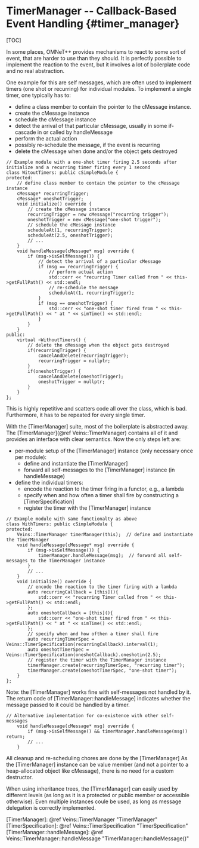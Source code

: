 # TimerManager -- Callback-Based Event Handling {#timer_manager}

[TOC]

In some places, OMNeT++ provides mechanisms to react to some sort of event, that are harder to use than they should.
It is perfectly possible to implement the reaction to the event, but it involves a lot of boilerplate code and no real abstraction.

One example for this are self messages, which are often used to implement timers (one shot or recurring) for individual modules.
To implement a single timer, one typically has to:

- define a class member to contain the pointer to the cMessage instance.
- create the cMessage instance
- schedule the cMessage instance
- detect the arrival of that particular cMessage, usually in some if-cascade in or called by handleMessage
- perform the actual action
- possibly re-schedule the message, if the event is recurring
- delete the cMessage when done and/or the object gets destroyed

```{.cpp}
// Example module with a one-shot timer firing 2.5 seconds after initialize and a recurring timer firing every 1 second
class WitoutTimers: public cSimpleModule {
protected:
    // define class member to contain the pointer to the cMessage instance
    cMessage* recurringTrigger;
    cMessage* oneshotTrigger;
    void initialize() override {
        // create the cMessage instance
        recurringTrigger = new cMessage("recurring trigger");
        oneshotTrigger = new cMessage("one-shot trigger");
        // schedule the cMessage instance
        scheduleAt(1, recurringTrigger);
        scheduleAt(2.5, oneshotTrigger);
        // ...
    }
    void handleMessage(cMessage* msg) override {
        if (msg->isSelfMessage()) {
            // detect the arrival of a particular cMessage
            if (msg == recurringTrigger) {
                // perform actual action
                std::cerr << "recurring Timer called from " << this->getFullPath() << std::endl;
                // re-schedule the message
                scheduleAt(1, recurringTrigger);
            }
            if (msg == oneshotTrigger) {
                std::cerr << "one-shot timer fired from " << this->getFullPath() << " at " << simTime() << std::endl;
            }
        }
    }
public:
    virtual ~WithoutTimers() {
        // delete the cMessage when the object gets destroyed
        if(recurringTrigger) {
            cancelAndDelete(recurringTrigger);
            recurringTrigger = nullptr;
        }
        if(oneshotTrigger) {
            cancelAndDelete(oneshotTrigger);
            oneshotTrigger = nullptr;
        }
    }
};
```

This is highly repetitive and scatters code all over the class, which is bad.
Furthermore, it has to be repeated for every single timer.

With the [TimerManager] suite, most of the boilerplate is abstracted away.
The [TimerManager](@ref Veins::TimerManager) contains all of it and provides an interface with clear semantics.
Now the only steps left are:

- per-module setup of the [TimerManager] instance (only necessary once per module):
    - define and instantiate the [TimerManager]
    - forward all self-messages to the [TimerManager] instance (in handleMessage)
- define the individual timers:
  - encode the reaction to the timer firing in a functor, e.g., a lambda
  - specify when and how often a timer shall fire by constructing a [TimerSpecification]
  - register the timer with the [TimerManager] instance

```{.cpp}
// Example module with same functionalty as above
class WithTimers: public cSimpleModule {
protected:
    Veins::TimerManager timerManager(this);  // define and instantiate the TimerManager
    void handleMessage(cMessage* msg) override {
        if (msg->isSelfMessage()) {
            timerManager.handleMessage(msg);  // forward all self-messages to the TimerManager instance
        }
        // ...
    }
    void initialize() override {
        // encode the reaction to the timer firing with a lambda
        auto recurringCallback = [this](){
            std::cerr << "recurring Timer called from " << this->getFullPath() << std::endl;
        };
        auto oneshotCallback = [this](){
            std::cerr << "one-shot timer fired from " << this->getFullPath() << " at " << simTime() << std::endl;
        };
        // specify when and how ofthen a timer shall fire
        auto recurringTimerSpec = Veins::TimerSpecification(recurringCallback).interval(1);
        auto oneshotTimerSpec = Veins::TimerSpecification(oneshotCallback).oneshotin(2.5);
        // register the timer with the TimerManager instance
        timerManager.create(recurringTimerSpec, "recurring timer");
        timerManager.create(oneshotTimerSpec, "one-shot timer");
    }
};
```

Note: the [TimerManager] works fine with self-messages not handled by it.
The return code of [TimerManager::handleMessage] indicates whether the message passed to it could be handled by a timer.
```{.cpp}
// Alternative implementation for co-existence with other self-messages
    void handleMessage(cMessage* msg) override {
        if (msg->isSelfMessage() && timerManager.handleMessage(msg)) return;
        // ...
    }
```

All cleanup and re-scheduling chores are done by the [TimerManager]
As the [TimerManager] instance can be value member (and not a pointer to a heap-allocated object like cMessage), there is no need for a custom destructor.

When using inheritance trees, the [TimerManager] can easily used by different levels (as long as it is a protected or public member or accessible otherwise).
Even multiple instances coule be used, as long as message delegation is correctly implemented.

[TimerManager]: @ref Veins::TimerManager "TimerManager"
[TimerSpecification]: @ref Veins::TimerSpecification "TimerSpecification"
[TimerManager::handleMessage]: @ref Veins::TimerManager::handleMessage "TimerManager::handleMessage()"
